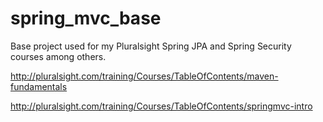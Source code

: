 spring_mvc_base
===============

Base project used for my Pluralsight Spring JPA and Spring Security courses among others.

http://pluralsight.com/training/Courses/TableOfContents/maven-fundamentals

http://pluralsight.com/training/Courses/TableOfContents/springmvc-intro


